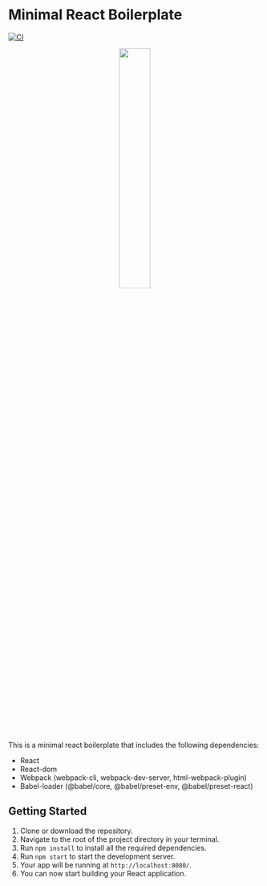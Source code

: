 # Minimal React Boilerplate
[![CI](https://github.com/harou24/react-boilerplate/actions/workflows/main.yml/badge.svg)](https://github.com/harou24/react-boilerplate/actions/workflows/main.yml)
<p align="center">
<img src="https://res.cloudinary.com/practicaldev/image/fetch/s--UVX7ie6K--/c_limit%2Cf_auto%2Cfl_progressive%2Cq_auto%2Cw_880/https://dev-to-uploads.s3.amazonaws.com/i/v4y43jjfj7u5r8to8qdu.png"  width=35% height=35%>
</p>

This is a minimal react boilerplate that includes the following dependencies:
- React
- React-dom
- Webpack (webpack-cli, webpack-dev-server, html-webpack-plugin)
- Babel-loader (@babel/core, @babel/preset-env, @babel/preset-react)

## Getting Started

1. Clone or download the repository.
2. Navigate to the root of the project directory in your terminal.
3. Run `npm install` to install all the required dependencies.
4. Run `npm start` to start the development server.
5. Your app will be running at `http://localhost:8080/`.
6. You can now start building your React application.

